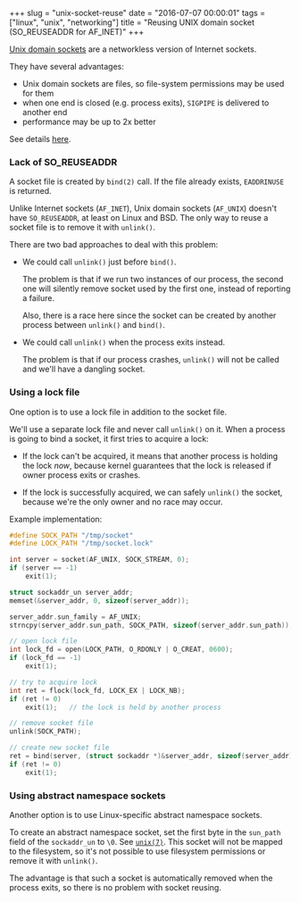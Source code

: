 +++
slug = "unix-socket-reuse"
date = "2016-07-07 00:00:01"
tags = ["linux", "unix", "networking"]
title = "Reusing UNIX domain socket (SO_REUSEADDR for AF_INET)"
+++

[Unix domain sockets](https://en.wikipedia.org/wiki/Unix_domain_socket) are a networkless version of Internet sockets.

They have several advantages:

* Unix domain sockets are files, so file-system permissions may be used for them
* when one end is closed (e.g. process exits), `SIGPIPE` is delivered to another end
* performance may be up to 2x better

See details [here](http://lists.freebsd.org/pipermail/freebsd-performance/2005-February/001143.html).

### Lack of SO_REUSEADDR

A socket file is created by `bind(2)` call. If the file already exists, `EADDRINUSE` is returned.

Unlike Internet sockets (`AF_INET`), Unix domain sockets (`AF_UNIX`) doesn't have `SO_REUSEADDR`, at least on Linux and BSD. The only way to reuse a socket file is to remove it with `unlink()`.

There are two bad approaches to deal with this problem:

* We could call `unlink()` just before `bind()`.

    The problem is that if we run two instances of our process, the second one will silently remove socket used by the first one, instead of reporting a failure.

    Also, there is a race here since the socket can be created by another process between `unlink()` and `bind()`.

* We could call `unlink()` when the process exits instead.

    The problem is that if our process crashes, `unlink()` will not be called and we'll have a dangling socket.

### Using a lock file

One option is to use a lock file in addition to the socket file.

We'll use a separate lock file and never call `unlink()` on it. When a process is going to bind a socket, it first tries to acquire a lock:

* If the lock can't be acquired, it means that another process is holding the lock *now*, because kernel guarantees that the lock is released if owner process exits or crashes.

* If the lock is successfully acquired, we can safely `unlink()` the socket, because we're the only owner and no race may occur.

Example implementation:

```c
#define SOCK_PATH "/tmp/socket"
#define LOCK_PATH "/tmp/socket.lock"

int server = socket(AF_UNIX, SOCK_STREAM, 0);
if (server == -1)
    exit(1);

struct sockaddr_un server_addr;
memset(&server_addr, 0, sizeof(server_addr));

server_addr.sun_family = AF_UNIX;
strncpy(server_addr.sun_path, SOCK_PATH, sizeof(server_addr.sun_path));

// open lock file
int lock_fd = open(LOCK_PATH, O_RDONLY | O_CREAT, 0600);
if (lock_fd == -1)
    exit(1);

// try to acquire lock
int ret = flock(lock_fd, LOCK_EX | LOCK_NB);
if (ret != 0)
    exit(1);   // the lock is held by another process

// remove socket file
unlink(SOCK_PATH);

// create new socket file
ret = bind(server, (struct sockaddr *)&server_addr, sizeof(server_addr));
if (ret != 0)
    exit(1);
```

### Using abstract namespace sockets

Another option is to use Linux-specific abstract namespace sockets.

To create an abstract namespace socket, set the first byte in the `sun_path` field of the `sockaddr_un` to `\0`. See [`unix(7)`](http://man7.org/linux/man-pages/man7/unix.7.html). This socket will not be mapped to the filesystem, so it's not possible to use filesystem permissions or remove it with `unlink()`.

The advantage is that such a socket is automatically removed when the process exits, so there is no problem with socket reusing.
